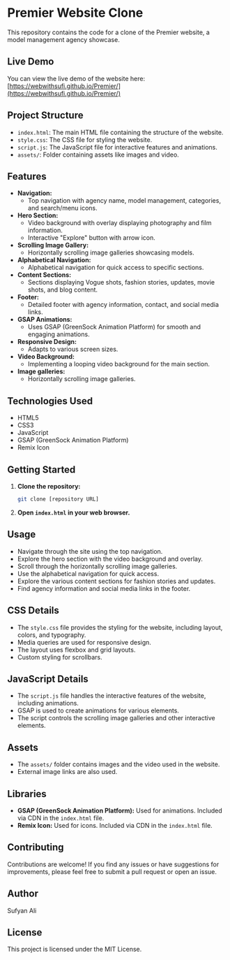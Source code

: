 # Premier Website Clone

This repository contains the code for a clone of the Premier website, a model management agency showcase.

## Live Demo

You can view the live demo of the website here: [https://webwithsufi.github.io/Premier/](https://webwithsufi.github.io/Premier/)

## Project Structure

* `index.html`: The main HTML file containing the structure of the website.
* `style.css`: The CSS file for styling the website.
* `script.js`: The JavaScript file for interactive features and animations.
* `assets/`: Folder containing assets like images and video.

## Features

* **Navigation:**
    * Top navigation with agency name, model management, categories, and search/menu icons.
* **Hero Section:**
    * Video background with overlay displaying photography and film information.
    * Interactive "Explore" button with arrow icon.
* **Scrolling Image Gallery:**
    * Horizontally scrolling image galleries showcasing models.
* **Alphabetical Navigation:**
    * Alphabetical navigation for quick access to specific sections.
* **Content Sections:**
    * Sections displaying Vogue shots, fashion stories, updates, movie shots, and blog content.
* **Footer:**
    * Detailed footer with agency information, contact, and social media links.
* **GSAP Animations:**
    * Uses GSAP (GreenSock Animation Platform) for smooth and engaging animations.
* **Responsive Design:**
    * Adapts to various screen sizes.
* **Video Background:**
    * Implementing a looping video background for the main section.
* **Image galleries:**
    * Horizontally scrolling image galleries.

## Technologies Used

* HTML5
* CSS3
* JavaScript
* GSAP (GreenSock Animation Platform)
* Remix Icon

## Getting Started

1.  **Clone the repository:**

    ```bash
    git clone [repository URL]
    ```

2.  **Open `index.html` in your web browser.**

## Usage

* Navigate through the site using the top navigation.
* Explore the hero section with the video background and overlay.
* Scroll through the horizontally scrolling image galleries.
* Use the alphabetical navigation for quick access.
* Explore the various content sections for fashion stories and updates.
* Find agency information and social media links in the footer.

## CSS Details

* The `style.css` file provides the styling for the website, including layout, colors, and typography.
* Media queries are used for responsive design.
* The layout uses flexbox and grid layouts.
* Custom styling for scrollbars.

## JavaScript Details

* The `script.js` file handles the interactive features of the website, including animations.
* GSAP is used to create animations for various elements.
* The script controls the scrolling image galleries and other interactive elements.

## Assets

* The `assets/` folder contains images and the video used in the website.
* External image links are also used.

## Libraries

* **GSAP (GreenSock Animation Platform):** Used for animations. Included via CDN in the `index.html` file.
* **Remix Icon:** Used for icons. Included via CDN in the `index.html` file.

## Contributing

Contributions are welcome! If you find any issues or have suggestions for improvements, please feel free to submit a pull request or open an issue.

## Author

Sufyan Ali

## License

This project is licensed under the MIT License.
